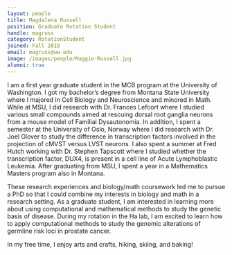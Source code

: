 ```yaml
---
layout: people
title: Magdalena Russell
position: Graduate Rotation Student
handle: magruss
category: RotationStudent
joined: Fall 2019
email: magruss@uw.edu
image: /images/people/Maggie-Russell.jpg
alumni: true
---
```


I am a first year graduate student in the MCB program at the University of Washington. I got my bachelor’s degree from Montana State University where I majored in Cell Biology and Neuroscience and minored in Math. While at MSU, I did research with Dr. Frances Lefcort where I studied various small compounds aimed at rescuing dorsal root ganglia neurons from a mouse model of Familial Dysautonomia. In addition, I spent a semester at the University of Oslo, Norway where I did research with Dr. Joel Glover to study the difference in transcription factors involved in the projection of cMVST versus LVST neurons. I also spent a summer at Fred Hutch working with Dr. Stephen Tapscott where I studied whether the transcription factor, DUX4, is present in a cell line of Acute Lymphoblastic Leukemia. After graduating from MSU, I spent a year in a Mathematics Masters program also in Montana. 

These research experiences and biology/math coursework led me to pursue a PhD so that I could combine my interests in biology and math in a research setting. As a graduate student, I am interested in learning more about using computational and mathematical methods to study the genetic basis of disease. During my rotation in the Ha lab, I am excited to learn how to apply computational methods to study the genomic alterations of germline risk loci in prostate cancer. 

In my free time, I enjoy arts and crafts, hiking, skiing, and baking!
